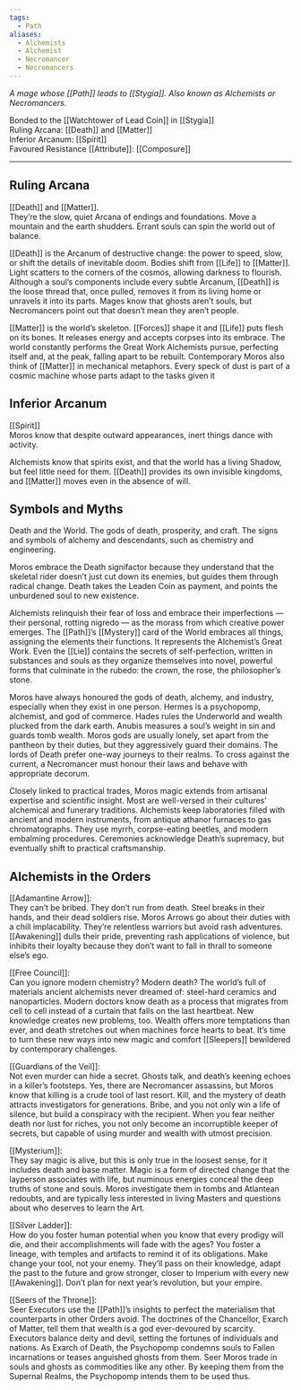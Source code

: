 ```yaml
---
tags:
  - Path
aliases:
  - Alchemists
  - Alchemist
  - Necromancer
  - Necromancers
---
```

_A mage whose [[Path]] leads to [[Stygia]]. Also known as Alchemists or Necromancers._

Bonded to the [[Watchtower of Lead Coin]] in [[Stygia]]  \
Ruling Arcana: [[Death]] and [[Matter]]  \
Inferior Arcanum: [[Spirit]]  \
Favoured Resistance [[Attribute]]: [[Composure]]  

---

## Ruling Arcana

[[Death]] and [[Matter]].   \
They’re the slow, quiet Arcana of endings and foundations. Move a mountain and the earth shudders. Errant souls can spin the world out of balance. 

[[Death]] is the Arcanum of destructive change: the power to speed, slow, or shift the details of inevitable doom. Bodies shift from [[Life]] to [[Matter]]. Light scatters to the corners of the cosmos, allowing darkness to flourish. Although a soul’s components include every subtle Arcanum, [[Death]] is the loose thread that, once pulled, removes it from its living home or unravels it into its parts. Mages know that ghosts aren’t souls, but Necromancers point out that doesn’t mean they aren’t people. 

[[Matter]] is the world’s skeleton. [[Forces]] shape it and [[Life]] puts flesh on its bones. It releases energy and accepts corpses into its embrace. The world constantly performs the Great Work Alchemists pursue, perfecting itself and, at the peak, falling apart to be rebuilt. Contemporary Moros also think of [[Matter]] in mechanical metaphors. Every speck of dust is part of a cosmic machine whose parts adapt to the tasks given it

## Inferior Arcanum

[[Spirit]]  \
Moros know that despite outward appearances, inert things dance with activity. 

Alchemists know that spirits exist, and that the world has a living Shadow, but feel little need for them. [[Death]] provides its own invisible kingdoms, and [[Matter]] moves even in the absence of will.

## Symbols and Myths

Death and the World. The gods of death, prosperity, and craft. The signs and symbols of alchemy and descendants, such as chemistry and engineering.

Moros embrace the Death signifactor because they understand that the skeletal rider doesn’t just cut down its enemies, but guides them through radical change. Death takes the Leaden Coin as payment, and points the unburdened soul to new existence.

Alchemists relinquish their fear of loss and embrace their imperfections — their personal, rotting nigredo — as the morass from which creative power emerges. The [[Path]]’s [[Mystery]] card of the World embraces all things, assigning the elements their functions. It represents the Alchemist’s Great Work. Even the [[Lie]] contains the secrets of self-perfection, written in substances and souls as they organize themselves into novel, powerful forms that culminate in the rubedo: the crown, the rose, the philosopher’s stone. 

Moros have always honoured the gods of death, alchemy, and industry, especially when they exist in one person. Hermes is a psychopomp, alchemist, and god of commerce. Hades rules the Underworld and wealth plucked from the dark earth. Anubis measures a soul’s weight in sin and guards tomb wealth. Moros gods are usually lonely, set apart from the pantheon by their duties, but they aggressively guard their domains. The lords of Death prefer one-way journeys to their realms. To cross against the current, a Necromancer must honour their laws and behave with appropriate decorum.

Closely linked to practical trades, Moros magic extends from artisanal expertise and scientific insight. Most are well-versed in their cultures’ alchemical and funerary traditions. Alchemists keep laboratories filled with ancient and modern instruments, from antique athanor furnaces to gas chromatographs. They use myrrh, corpse-eating beetles, and modern embalming procedures. Ceremonies acknowledge Death’s supremacy, but eventually shift to practical craftsmanship.

## Alchemists in the Orders

[[Adamantine Arrow]]:  \
They can’t be bribed. They don’t run from death. Steel breaks in their hands, and their dead soldiers rise. Moros Arrows go about their duties with a chill implacability. They’re relentless warriors but avoid rash adventures. [[Awakening]] dulls their pride, preventing rash applications of violence, but inhibits their loyalty because they don’t want to fall in thrall to someone else’s ego.

[[Free Council]]:  \
Can you ignore modern chemistry? Modern death? The world’s full of materials ancient alchemists never dreamed of: steel-hard ceramics and nanoparticles. Modern doctors know death as a process that migrates from cell to cell instead of a curtain that falls on the last heartbeat. New knowledge creates new problems, too. Wealth offers more temptations than ever, and death stretches out when machines force hearts to beat. It’s time to turn these new ways into new magic and comfort [[Sleepers]] bewildered by contemporary challenges.

[[Guardians of the Veil]]:  \
Not even murder can hide a secret. Ghosts talk, and death’s keening echoes in a killer’s footsteps. Yes, there are Necromancer assassins, but Moros know that killing is a crude tool of last resort. Kill, and the mystery of death attracts investigators for generations. Bribe, and you not only win a life of silence, but build a conspiracy with the recipient. When you fear neither death nor lust for riches, you not only become an incorruptible keeper of secrets, but capable of using murder and wealth with utmost precision.

[[Mysterium]]:  \
They say magic is alive, but this is only true in the loosest sense, for it includes death and base matter. Magic is a form of directed change that the layperson associates with life, but numinous energies conceal the deep truths of stone and souls. Moros investigate them in tombs and Atlantean redoubts, and are typically less interested in living Masters and questions about who deserves to learn the Art.

[[Silver Ladder]]:  \
How do you foster human potential when you know that every prodigy will die, and their accomplishments will fade with the ages? You foster a lineage, with temples and artifacts to remind it of its obligations. Make change your tool, not your enemy. They’ll pass on their knowledge, adapt the past to the future and grow stronger, closer to Imperium with every new [[Awakening]]. Don’t plan for next year’s revolution, but your empire.

[[Seers of the Throne]]:  \
Seer Executors use the [[Path]]’s insights to perfect the materialism that counterparts in other Orders avoid. The doctrines of the Chancellor, Exarch of Matter, tell them that wealth is a god ever-devoured by scarcity. Executors balance deity and devil, setting the fortunes of individuals and nations. As Exarch of Death, the Psychopomp condemns souls to Fallen incarnations or teases anguished ghosts from them. Seer Moros trade in souls and ghosts as commodities like any other. By keeping them from the Supernal Realms, the Psychopomp intends them to be used thus.